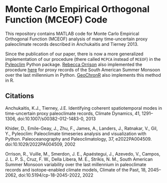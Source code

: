 # Monte Carlo Empirical Orthogonal Function (MCEOF) Code
This repository contains MATLAB code for Monte Carlo Empirical Orthogonal Function (MCEOF) analysis of many time-uncertain proxy paleoclimate records described in Anchukaitis and Tierney 2013.  

Since the publication of our paper, there is now a more generalized implementation of our procedure (there called `MCPCA` instead of `MCEOF`) in the [Pyleoclim](https://github.com/LinkedEarth/Pyleoclim_util) Python package.  [Rebecca Orrison](https://github.com/rgorrison) also implemented the procedure [here](https://github.com/rgorrison/sams-mcoef) for proxy records of the South American Summer Monsoon over the last millennium in Python.  [GeoChronR](https://github.com/nickmckay/GeoChronR) also implements this method in R. 

## Citations
Anchukaitis, K.J., Tierney, J.E. Identifying coherent spatiotemporal modes in time-uncertain proxy paleoclimate records, Climate Dynamics, 41, 1291–1306, doi:10.1007/s00382-012-1483-0, 2013

Khider, D., Emile-Geay, J., Zhu, F., James, A., Landers, J., Ratnakar, V., Gil, Y., Pyleoclim: Paleoclimate timeseries analysis and visualization with Python. Paleoceanography and Paleoclimatology, 37, e2022PA004509. doi:10.1029/2022PA004509, 2002

Orrison, R., Vuille, M., Smerdon, J. E., Apaéstegui, J., Azevedo, V., Campos, J. L. P. S., Cruz, F. W., Della Libera, M. E., Stríkis, N. M., South American Summer Monsoon variability over the last millennium in paleoclimate records and isotope-enabled climate models, Climate of the Past, 18, 2045–2062, doi:10.5194/cp-18-2045-2022, 2022
